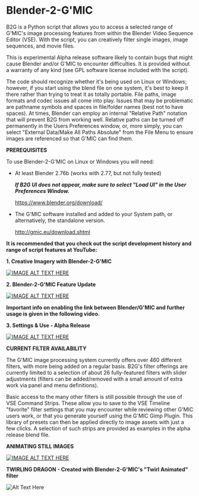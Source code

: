 # Blender-2-G'MIC

B2G is a Python script that allows you to access a selected range of G'MIC's image processing features from within the Blender Video Sequence Editor (VSE). With the script, you can creatively filter single images, image sequences, and movie files.

This is experimental Alpha release software likely to contain bugs that might cause Blender and/or G'MIC to encounter difficulties. It is provided without a warranty of any kind (see GPL software license included with the script).

The code should recognize whether it's being used on Linux or Windows; however, if you start using the blend file on one system, it's best to keep it there rather than trying to treat it as totally portable. File paths, image formats and codec issues all come into play. Issues that may be problematic are pathname symbols and spaces in file/folder names (best not to have spaces). At times, Blender can employ an internal "Relative Path" notation that will prevent B2G from working well. Relative paths can be turned off permanently in the Users Preferences window, or, more simply, you can select "External Data/Make All Paths Absolute" from the File Menu to ensure images are referenced so that G'MIC can find them.

**PREREQUISITES**

To use Blender-2-G'MIC on Linux or Windows you will need:

*  At least Blender 2.76b (works with 2.77, but not fully tested)

   **_If B2G UI does not appear, make sure to select "Load UI"  in the User Preferences Window._**

      https://www.blender.org/download/
      
*  The G'MIC software installed and added to your System path, or alternatively, the standalone version.       

      http://gmic.eu/download.shtml







**It is recommended that you check out the script development history and range of script features at YouTube:**

**1. Creative Imagery with Blender-2-G'MIC**

[![IMAGE ALT TEXT HERE](https://img.youtube.com/vi/4Q78OPmbn3o/0.jpg)](https://www.youtube.com/watch?v=4Q78OPmbn3o)


**2. Blender-2-G'MIC Feature Update**

[![IMAGE ALT TEXT HERE](https://img.youtube.com/vi/p1twxAsLb6o/0.jpg)](https://www.youtube.com/watch?v=p1twxAsLb6o)



**Important info on enabling the link between Blender/G'MIC and further usage is given in the following video.**

**3. Settings & Use - Alpha Release**

[![IMAGE ALT TEXT HERE](https://img.youtube.com/vi/TSzoEXAV1zs/0.jpg)](https://www.youtube.com/watch?v=TSzoEXAV1zs)


**CURRENT FILTER AVAILABILITY**

The G'MIC image processing system currently offers over 460 different filters, with more being added on a regular basis. B2G's filter offerings are currently limited to a selection of about 26 fully-featured filters with slider adjustments (filters can be added/removed with a small amount of extra work via panel and menu definitions).

Basic access to the many other filters is still possible through the use of VSE Command Strips. These allow you to save to the VSE Timeline "favorite" filter settings that you may encounter while reviewing other G'MIC users work, or that you generate yourself using the G'MIC Gimp Plugin. This library of presets can then be applied directly to image assets with just a few clicks. A selection of such strips are provided as examples in the alpha release blend file.  

**ANIMATING STILL IMAGES**

[![IMAGE ALT TEXT HERE](https://img.youtube.com/vi/omGe6VF5WBs/0.jpg)](https://www.youtube.com/watch?v=omGe6VF5WBs)

**TWIRLING DRAGON - Created with Blender-2-G'MIC's "Twirl Animated" filter**

![Alt Text Here](https://github.com/Starfall-Robles/Blender-2-G-MIC/raw/master/DragonTwirl.gif)

